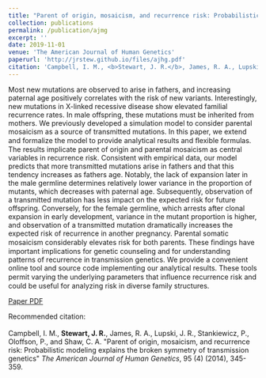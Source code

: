 ```yaml
---
title: "Parent of origin, mosaicism, and recurrence risk: Probabilistic modeling explains the broken symmetry of transmission genetics"
collection: publications
permalink: /publication/ajmg
excerpt: ''
date: 2019-11-01
venue: 'The American Journal of Human Genetics'
paperurl: 'http://jrstew.github.io/files/ajhg.pdf'
citation: 'Campbell, I. M., <b>Stewart, J. R.</b>, James, R. A., Lupski, J. R., Stankiewicz, P., Oloffson, P., and Shaw, C. A. &quot;Parent of origin, mosaicism, and recurrence risk: Probabilistic modeling explains the broken symmetry of transmission genetics&quot; <i>The American Journal of Human Genetics</i>, 95 (4) (2014), 345-359. <a href="http://jrstew.github.io/files/ajmg.pdf">[PDF]</a>'
---
```


Most new mutations are observed to arise in fathers, and increasing paternal age positively correlates with the risk of new variants. Interestingly, new mutations in X-linked recessive disease show elevated familial recurrence rates. In male offspring, these mutations must be inherited from mothers. We previously developed a simulation model to consider parental mosaicism as a source of transmitted mutations. In this paper, we extend and formalize the model to provide analytical results and ﬂexible formulas. The results implicate parent of origin and parental mosaicism as central variables in recurrence risk. Consistent with empirical data, our model predicts that more transmitted mutations arise in fathers and that this tendency increases as fathers age. Notably, the lack of expansion later in the male germline determines relatively lower variance in the proportion of mutants, which decreases with paternal age. Subsequently, observation of a transmitted mutation has less impact on the expected risk for future offspring. Conversely, for the female germline, which arrests after clonal expansion in early development, variance in the mutant proportion is higher, and observation of a transmitted mutation dramatically increases the expected risk of recurrence in another pregnancy. Parental somatic mosaicism considerably elevates risk for both parents. These ﬁndings have important implications for genetic counseling and for understanding patterns of recurrence in transmission genetics. We provide a convenient online tool and source code implementing our analytical results. These tools permit varying the underlying parameters that inﬂuence recurrence risk and could be useful for analyzing risk in diverse family structures.



[Paper PDF](http://jrstew.github.io/files/ajhg.pdf)


Recommended citation:<br><br>Campbell, I. M., <b>Stewart, J. R.</b>, James, R. A., Lupski, J. R., Stankiewicz, P., Oloffson, P., and Shaw, C. A. &quot;Parent of origin, mosaicism, and recurrence risk: Probabilistic modeling explains the broken symmetry of transmission genetics&quot; <i>The American Journal of Human Genetics</i>, 95 (4) (2014), 345-359. 

